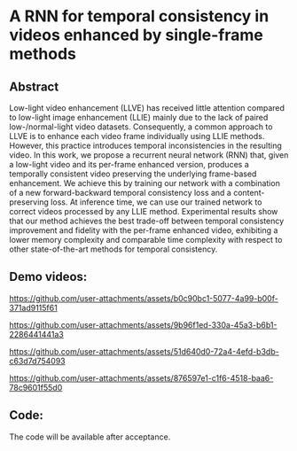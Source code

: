 # A RNN for temporal consistency in videos enhanced by single-frame methods

## Abstract
Low-light video enhancement (LLVE) has received little attention compared to low-light image enhancement (LLIE) mainly due to the lack of paired low-/normal-light video datasets. Consequently, a common approach to LLVE is to enhance each video frame individually using LLIE methods. However, this practice introduces temporal inconsistencies in the resulting video. In this work, we propose a recurrent neural network (RNN) that, given a low-light video and its per-frame enhanced version, produces a temporally consistent video preserving the underlying frame-based enhancement. We achieve this by training our network with a combination of a new forward-backward temporal consistency loss and a content-preserving loss. At inference time, we can use our trained network to correct videos processed by any LLIE method. Experimental results show that our method achieves the best trade-off between temporal consistency improvement and fidelity with the per-frame enhanced video, exhibiting a lower memory complexity and comparable time complexity with respect to other state-of-the-art methods for temporal consistency.

## Demo videos:

https://github.com/user-attachments/assets/b0c90bc1-5077-4a99-b00f-371ad9115f61

https://github.com/user-attachments/assets/9b96f1ed-330a-45a3-b6b1-2286441441a3

https://github.com/user-attachments/assets/51d640d0-72a4-4efd-b3db-c63d7d754093

https://github.com/user-attachments/assets/876597e1-c1f6-4518-baa6-78c9601f55d0

## Code:

The code will be available after acceptance.


